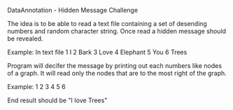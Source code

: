 DataAnnotation - Hidden Message Challenge

The idea is to be able to read a text file containing a set of desending numbers and random character string. Once read a hidden message should be revealed. 

Example: In text file
1 I
2 Bark
3 Love
4 Elephant
5 You
6 Trees

Program will decifer the message by printing out each numbers like nodes of a graph. It will read only the nodes that are to the most right of the graph.

Example:
     1
    2 3
   4 5 6

End result should be "I Iove Trees"